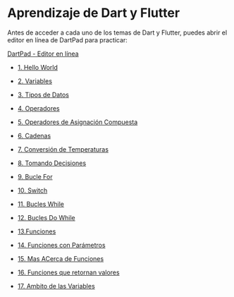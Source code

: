 # Aprendizaje de Dart y Flutter

Antes de acceder a cada uno de los temas de Dart y Flutter, puedes abrir el editor en línea de DartPad para practicar:

<a href="https://dartpad.dev/" target="_blank">DartPad - Editor en línea</a>

- [1. Hello World](https://github.com/proyecMariana/guswill_dart-flutter-main/blob/main/curso/iniciar_programacion_dart/1.%20hello_world/instructions.md)

- [2. Variables](https://github.com/proyecMariana/guswill_dart-flutter-main/blob/main/curso/iniciar_programacion_dart/2.%20Variables/instructions.md)

- [3. Tipos de Datos](https://github.com/proyecMariana/guswill_dart-flutter-main/blob/main/curso/iniciar_programacion_dart/3.%20Tipos%20de%20datos/instructions.md)

- [4. Operadores](https://github.com/proyecMariana/guswill_dart-flutter-main/blob/main/curso/iniciar_programacion_dart/4.%20Operadores/instructions.md)

- [5. Operadores de Asignación Compuesta](https://github.com/proyecMariana/guswill_dart-flutter-main/blob/main/curso/iniciar_programacion_dart/5.%20Operadores%20de%20Asignaci%C3%B3n%20Compuesta/instructions.md)

- [6. Cadenas](https://github.com/proyecMariana/guswill_dart-flutter-main/blob/main/curso/iniciar_programacion_dart/6.%20Cadenas/instructions.md)

- [7. Conversión de Temperaturas](https://github.com/proyecMariana/guswill_dart-flutter-main/blob/main/curso/iniciar_programacion_dart/7.%20Conversi%C3%B3n%20de%20Temperaturas/instructions.md)

- [8. Tomando Decisiones](https://github.com/proyecMariana/guswill_dart-flutter-main/blob/main/curso/iniciar_programacion_dart/8.%20Tomando%20Decisiones/instructions.md)

- [9. Bucle For](https://github.com/proyecMariana/guswill_dart-flutter-main/blob/main/curso/iniciar_programacion_dart/9.%20Buclues%20For/instructions.md)

- [10. Switch](https://github.com/proyecMariana/guswill_dart-flutter-main/blob/main/curso/iniciar_programacion_dart/10.%20Switch/instructions.md)

- [11. Bucles While](https://github.com/proyecMariana/guswill_dart-flutter-main/blob/main/curso/iniciar_programacion_dart/11.%20Bucles%20While/instructions.md)

- [12. Bucles Do While](https://github.com/proyecMariana/guswill_dart-flutter-main/blob/main/curso/iniciar_programacion_dart/12.%20Bucle%20Do%20While/instrucctions.md)

- [13.Funciones](https://github.com/proyecMariana/guswill_dart-flutter-main/blob/main/curso/iniciar_programacion_dart/13.%20Funciones/instructions.md)

- [14. Funciones con Parámetros](https://github.com/proyecMariana/guswill_dart-flutter-main/blob/main/curso/iniciar_programacion_dart/14.%20Funciones%20con%20Parametros/instructions.md)

- [15. Mas ACerca de Funciones](https://github.com/proyecMariana/guswill_dart-flutter-main/blob/main/curso/iniciar_programacion_dart/15.%20Mas%20acerda%20de%20las%20Funciones/instructions.md)

- [16. Funciones que retornan valores](https://github.com/proyecMariana/guswill_dart-flutter-main/blob/main/curso/iniciar_programacion_dart/16.%20Funciones%20que%20retornan%20valores/instructions.md)

- [17. Ambito de las Variables](https://github.com/proyecMariana/guswill_dart-flutter-main/blob/main/curso/iniciar_programacion_dart/17.%20Ambito%20de%20las%20Variables/instructions.md)

  
